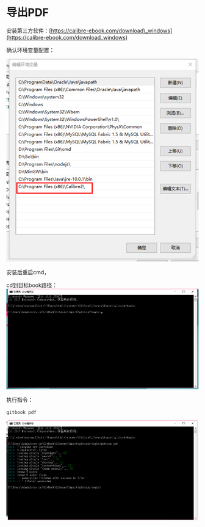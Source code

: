 # 导出PDF

安装第三方软件：[https://calibre-ebook.com/download\_windows](https://calibre-ebook.com/download_windows)

确认环境变量配置：

![](/assets/360截图175711228480111.png)

安装后重启cmd，

cd到目标book路径：![](/assets/cmd.png)

执行指令：

`gitbook pdf`

![](/assets/import.png)

